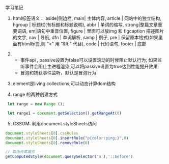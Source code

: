 学习笔记
1. html标签语义： aside|侧边栏, main| 主体内容, article | 网站中的独立结构, hgroup | 标题栏(有标题和标题说明),
abbr | 单词的缩写,  strong|整篇文章重要词语, em|语句中重音位置, figure | 里面可以放img 和 figcaption 描述图片的文字,
nav | 导航, dfn | 单词解析, samp | 例子, pre | 保留原本格式(如果里面有html标签,则 "<" 用 "\&lt;" 代替), 
code | 代码语句, footer | 底部

2. * 事件api , passive设置为false可以设置滚动的时候阻止默认行为; 如果监听事件会阻止主进程渲染,可以将passive设置为true达到性能提升效果
   * 冒泡和捕获事件监听，默认是冒泡行为 
3. element是living collections,可以动态计算dom结构
4. range 的两种创建方式

```js
 let range = new Range ();

 let range1 = document.getSelection().getRangeAt(0)

```

5. CSSOM: 利用document.styleSheets访问

```js
document.styleSheets[0].cssRules
document.styleSheets[0].insertRule("p{color:ping;}",0)
document.styleSheets[0].removeRule(0)

// 取伪元素属性
getComputedStyle(document.querySelector('a'),'::before')
```
 